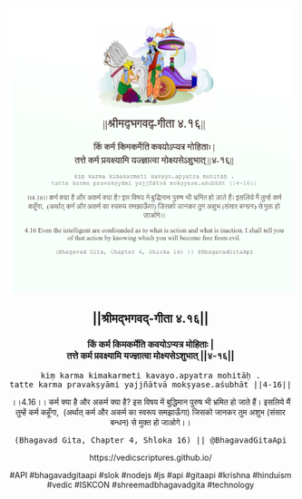 <img src="../../asset/BG_4_16.png"/>
<center><h2>||श्रीमद्‍भगवद्‍-गीता ४.१६||</h2>
<h3>किं कर्म किमकर्मेति कवयोऽप्यत्र मोहिताः |<br/>तत्ते कर्म प्रवक्ष्यामि यज्ज्ञात्वा मोक्ष्यसेऽशुभात् ||४-१६||</h3>
<pre>kiṃ karma kimakarmeti kavayo.apyatra mohitāḥ .<br/>tatte karma pravakṣyāmi yajjñātvā mokṣyase.aśubhāt ||4-16||</pre>
<p>।।4.16।। कर्म क्या है और अकर्म क्या है? इस विषय में बुद्धिमान पुरुष भी भ्रमित हो जाते हैं। इसलिये मैं तुम्हें कर्म कहूँगा,  (अर्थात् कर्म और अकर्म का स्वरूप समझाऊँगा) जिसको जानकर तुम अशुभ (संसार बन्धन) से मुक्त हो जाओगे।।</p>
<pre>(Bhagavad Gita, Chapter 4, Shloka 16) || @BhagavadGitaApi</pre><p>https://vedicscriptures.github.io/</p><p>#API #bhagavadgitaapi #slok #nodejs #js #api #gitaapi #krishna #hinduism #vedic #ISKCON #shreemadbhagavadgita #technology</p></center>